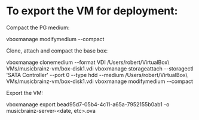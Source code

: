To export the VM for deployment:
================================

Compact the PG medium:

vboxmanage modifymedium --compact <uuid of PG disk>

Clone, attach and compact the base box:

vboxmanage clonemedium --format VDI <uuid of basebox medium> /Users/robert/VirtualBox\ VMs/musicbrainz-vm/box-disk1.vdi
vboxmanage storageattach <uuid of vm> --storagectl 'SATA Controller' --port 0 --type hdd --medium /Users/robert/VirtualBox\ VMs/musicbrainz-vm/box-disk1.vdi
vboxmanage modifymedium --compact <uuid of cloned basebox medium>

Export the VM:

vboxmanage export bead95d7-05b4-4c11-a65a-7952155b0ab1 -o musicbrainz-server-<date, etc>.ova
